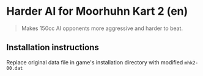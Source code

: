 # Harder AI for Moorhuhn Kart 2 (en)

> Makes 150cc AI opponents more aggressive and harder to beat.

## Installation instructions

Replace original data file in game's installation directory with modified `mhk2-00.dat`
